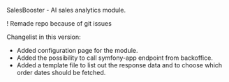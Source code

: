 SalesBooster - AI sales analytics module.

! Remade repo because of git issues

Changelist in this version:
- Added configuration page for the module.
- Added the possibility to call symfony-app endpoint from backoffice.
- Added a template file to list out the response data and to choose which order dates should be fetched.
